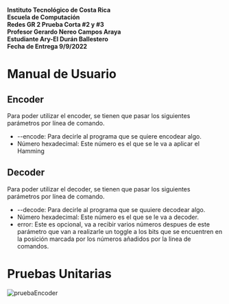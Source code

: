 **Instituto Tecnológico de Costa Rica  
Escuela de Computación  
Redes GR 2
Prueba Corta #2 y #3  
Profesor Gerardo Nereo Campos Araya  
Estudiante Ary-El Durán Ballestero  
Fecha de Entrega 9/9/2022**

# Manual de Usuario

## Encoder

Para poder utilizar el encoder, se tienen que pasar los siguientes parámetros por línea de comando.

- --encode: Para decirle al programa que se quiere encodear algo.
- Número hexadecimal: Este número es el que se le va a aplicar el Hamming

## Decoder

Para poder utilizar el decoder, se tienen que pasar los siguientes parámetros por línea de comando.

- --decode: Para decirle al programa que se quuiere decodear algo.
- Número hexadecimal: Este número es el que se le va a decoder.
- error: Este es opcional, va a recibir varios números despues de este parámetro que van a realizarle un toggle a los bits que se encuentren en la posición marcada por los números añadidos por la linea de comandos.

# Pruebas Unitarias

![pruebaEncoder](./)
